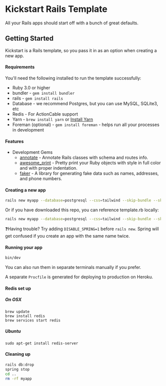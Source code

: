 # Kickstart Rails Template

All your Rails apps should start off with a bunch of great defaults.

## Getting Started

Kickstart is a Rails template, so you pass it in as an option when creating a new app.

#### Requirements

You'll need the following installed to run the template successfully:

* Ruby 3.0 or higher
* bundler - `gem install bundler`
* rails - `gem install rails`
* Database - we recommend Postgres, but you can use MySQL, SQLite3, etc
* Redis - For ActionCable support
* Yarn - `brew install yarn` or [Install Yarn](https://yarnpkg.com/en/docs/install)
* Foreman (optional) - `gem install foreman` - helps run all your processes in development

#### Features
* Development Gems
  - [annotate](https://github.com/ctran/annotate_models) - Annotate Rails classes with schema and routes info.
  - [awesome_print](https://github.com/awesome-print/awesome_print) - Pretty print your Ruby objects with style in full color and with proper indentation.
  - [faker](https://github.com/faker-ruby/faker) - A library for generating fake data such as names, addresses, and phone numbers.

#### Creating a new app

```bash
rails new myapp --database=postgresql --css=tailwind --skip-bundle --skip-test -m https://raw.githubusercontent.com/MatthewLaFalce/kickstart/main/template.rb
```

Or if you have downloaded this repo, you can reference template.rb locally:

```bash
rails new myapp --database=postgresql --css=tailwind --skip-bundle --skip-test -m template.rb
```

❓Having trouble? Try adding `DISABLE_SPRING=1` before `rails new`. Spring will get confused if you create an app with the same name twice.

#### Running your app

```bash
bin/dev
```

You can also run them in separate terminals manually if you prefer.

A separate `Procfile` is generated for deploying to production on Heroku.

#### Redis set up
##### On OSX
```
brew update
brew install redis
brew services start redis
```
##### Ubuntu
```
sudo apt-get install redis-server
```

#### Cleaning up

```bash
rails db:drop
spring stop
cd ..
rm -rf myapp
```
